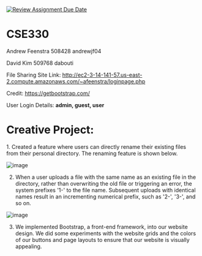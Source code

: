 [![Review Assignment Due Date](https://classroom.github.com/assets/deadline-readme-button-24ddc0f5d75046c5622901739e7c5dd533143b0c8e959d652212380cedb1ea36.svg)](https://classroom.github.com/a/TxSeEQdJ)
# CSE330
Andrew Feenstra 508428 andrewjf04

David Kim 509768 dabouti

File Sharing Site Link: http://ec2-3-14-141-57.us-east-2.compute.amazonaws.com/~afeenstra/loginpage.php

Credit: https://getbootstrap.com/

User Login Details: <b> admin, guest, user </b>

<h1>Creative Project:</h1>
1. Created a feature where users can directly rename their existing files from their personal directory. The renaming feature is shown below.
   
   ![image](https://github.com/cse330-spring-2024/module2-group-508428-509768/assets/112195598/3730d8ee-e817-4235-91bb-74a88cb46d8e)

2. When a user uploads a file with the same name as an existing file in the directory, rather than overwriting the old file or triggering an error, the system prefixes '1-' to the file name. Subsequent uploads with identical names result in an incrementing numerical prefix, such as '2-', '3-', and so on.

![image](https://github.com/cse330-spring-2024/module2-group-508428-509768/assets/112195598/d6a70964-5dd2-46ca-94ee-c5ead28d3c6b)
  
3. We implemented Bootstrap, a front-end framework, into our website design. We did some experiments with the website grids and the colors of our buttons and page layouts to ensure that our website is visually appealing.

   
